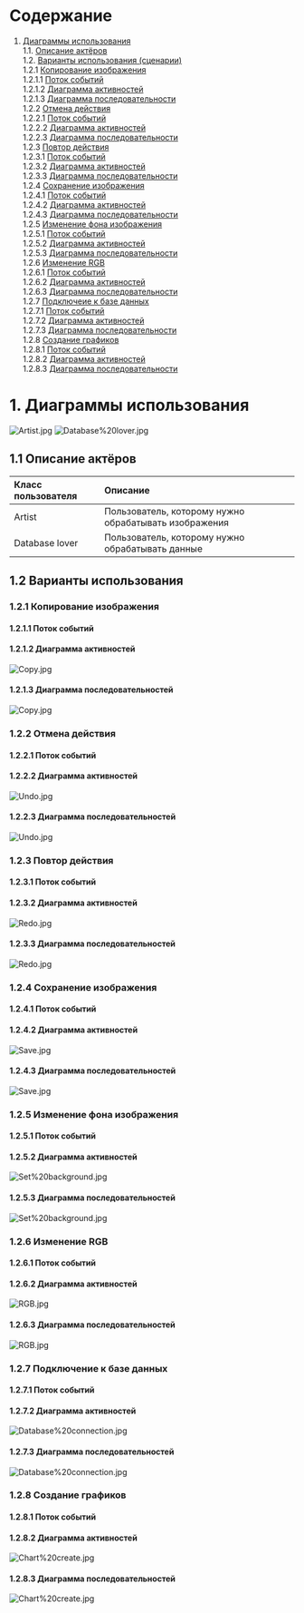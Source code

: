 # Содержание
1. [Диаграммы использования](#1) <br>
	1.1. [Описание актёров](#1.1) <br> 
	1.2. [Варианты использования (сценарии)](#1.2) <br>
		1.2.1 [Копирование изображения](#1.2.1) <br>
      			1.2.1.1 [Поток событий](#1.2.1.1) <br>
      			1.2.1.2 [Диаграмма активностей](#1.2.1.2) <br>
      			1.2.1.3 [Диаграмма последовательности](#1.2.1.3) <br>
		1.2.2 [Отмена действия](#1.2.2) <br>
      			1.2.2.1 [Поток событий](#1.2.2.1) <br>
      			1.2.2.2 [Диаграмма активностей](#1.2.2.2) <br>
      			1.2.2.3 [Диаграмма последовательности](#1.2.2.3) <br>
		1.2.3 [Повтор действия](#1.2.3) <br>
      			1.2.3.1 [Поток событий](#1.2.3.1) <br>
      			1.2.3.2 [Диаграмма активностей](#1.2.3.2) <br>
      			1.2.3.3 [Диаграмма последовательности](#1.2.3.3) <br>
		1.2.4 [Сохранение изображения](#1.2.4) <br>
      			1.2.4.1 [Поток событий](#1.2.4.1) <br>
      			1.2.4.2 [Диаграмма активностей](#1.2.4.2) <br>
      			1.2.4.3 [Диаграмма последовательности](#1.2.4.3) <br>
		1.2.5 [Изменение фона изображения](#1.2.5) <br>
      			1.2.5.1 [Поток событий](#1.2.5.1) <br>
      			1.2.5.2 [Диаграмма активностей](#1.2.5.2) <br>
      			1.2.5.3 [Диаграмма последовательности](#1.2.5.3) <br>
		1.2.6 [Изменение RGB](#1.2.6) <br>
      			1.2.6.1 [Поток событий](#1.2.6.1) <br>
      			1.2.6.2 [Диаграмма активностей](#1.2.6.2) <br>
      			1.2.6.3 [Диаграмма последовательности](#1.2.6.3) <br>
		1.2.7 [Подключеие к базе данных](#1.2.7) <br>
      			1.2.7.1 [Поток событий](#1.2.7.1) <br>
      			1.2.7.2 [Диаграмма активностей](#1.2.7.2) <br>
      			1.2.7.3 [Диаграмма последовательности](#1.2.7.3) <br>
		1.2.8 [Создание графиков](#1.2.8) <br>
      			1.2.8.1 [Поток событий](#1.2.8.1) <br>
      			1.2.8.2 [Диаграмма активностей](#1.2.8.2) <br>
      			1.2.8.3 [Диаграмма последовательности](#1.2.8.3) <br>
 # 1. Диаграммы использования <a name = "1"></a>
 ![Artist.jpg](https://github.com/Anastasiyabordak/Anadat/blob/master/Diagram/Use%20case/Artist.jpg)
 ![Database%20lover.jpg](https://github.com/Anastasiyabordak/Anadat/blob/master/Diagram/Use%20case/Database%20lover.jpg)
 ## 1.1 Описание актёров <a name = "1.1"></a>
 
Класс пользователя     | Описание
:----------------------|:-------------------------------------------------------
Artist  | Пользователь, которому нужно обрабатывать изображения
Database lover| Пользователь, которому нужно обрабатывать данные

## 1.2 Варианты использования <a name = "1.2"></a>

### 1.2.1 Копирование изображения <a name = "1.2.1"></a>
#### 1.2.1.1 Поток событий <a name = "1.2.1.1"></a>
#### 1.2.1.2 Диаграмма активностей <a name = "1.2.1.2"></a>
![Copy.jpg](https://github.com/Anastasiyabordak/Anadat/blob/master/Diagram/Activity/Artist/Copy.jpg)
#### 1.2.1.3 Диаграмма последовательностей <a name = "1.2.1.3"></a>
![Copy.jpg](https://github.com/Anastasiyabordak/Anadat/blob/master/Diagram/Sequence/Artist/Copy.jpg)

### 1.2.2 Отмена действия <a name = "1.2.2"></a>
#### 1.2.2.1 Поток событий <a name = "1.2.2.1"></a>
#### 1.2.2.2 Диаграмма активностей <a name = "1.2.2.2"></a>
![Undo.jpg](https://github.com/Anastasiyabordak/Anadat/blob/master/Diagram/Activity/Artist/Undo.jpg)
#### 1.2.2.3 Диаграмма последовательностей <a name = "1.2.2.3"></a>
![Undo.jpg](https://github.com/Anastasiyabordak/Anadat/blob/master/Diagram/Sequence/Artist/Undo.jpg)

### 1.2.3 Повтор действия <a name = "1.2.3"></a>
#### 1.2.3.1 Поток событий <a name = "1.2.3.1"></a>
#### 1.2.3.2 Диаграмма активностей <a name = "1.2.3.2"></a>
![Redo.jpg](https://github.com/Anastasiyabordak/Anadat/blob/master/Diagram/Activity/Artist/Redo.jpg)
#### 1.2.3.3 Диаграмма последовательностей <a name = "1.2.3.3"></a>
![Redo.jpg](https://github.com/Anastasiyabordak/Anadat/blob/master/Diagram/Sequence/Artist/Redo.jpg)


### 1.2.4 Сохранение изображения <a name = "1.2.4"></a>
#### 1.2.4.1 Поток событий <a name = "1.2.4.1"></a>
#### 1.2.4.2 Диаграмма активностей <a name = "1.2.4.2"></a>
![Save.jpg](https://github.com/Anastasiyabordak/Anadat/blob/master/Diagram/Activity/Artist/Save.jpg)
#### 1.2.4.3 Диаграмма последовательностей <a name = "1.2.4.3"></a>
![Save.jpg](https://github.com/Anastasiyabordak/Anadat/blob/master/Diagram/Sequence/Artist/Save.jpg)

### 1.2.5 Изменение фона изображения <a name = "1.2.5"></a>
#### 1.2.5.1 Поток событий <a name = "1.2.5.1"></a>
#### 1.2.5.2 Диаграмма активностей <a name = "1.2.5.2"></a>
![Set%20background.jpg](https://github.com/Anastasiyabordak/Anadat/blob/master/Diagram/Activity/Artist/Set%20background.jpg)
#### 1.2.5.3 Диаграмма последовательностей <a name = "1.2.5.3"></a>
![Set%20background.jpg](https://github.com/Anastasiyabordak/Anadat/blob/master/Diagram/Sequence/Artist/Set%20background.jpg)


### 1.2.6 Изменение RGB <a name = "1.2.6"></a>
#### 1.2.6.1 Поток событий <a name = "1.2.6.1"></a>
#### 1.2.6.2 Диаграмма активностей <a name = "1.2.6.2"></a>
![RGB.jpg](https://github.com/Anastasiyabordak/Anadat/blob/master/Diagram/Activity/Artist/RGB.jpg)
#### 1.2.6.3 Диаграмма последовательностей <a name = "1.2.6.3"></a>
![RGB.jpg](https://github.com/Anastasiyabordak/Anadat/blob/master/Diagram/Sequence/Artist/RGB.jpg)


### 1.2.7 Подключение к базе данных <a name = "1.2.7"></a>
#### 1.2.7.1 Поток событий <a name = "1.2.7.1"></a>
#### 1.2.7.2 Диаграмма активностей <a name = "1.2.7.2"></a>
![Database%20connection.jpg](https://github.com/Anastasiyabordak/Anadat/blob/master/Diagram/Activity/Database%20lover/Database%20connection.jpg)
#### 1.2.7.3 Диаграмма последовательностей <a name = "1.2.7.3"></a>
![Database%20connection.jpg](https://github.com/Anastasiyabordak/Anadat/blob/master/Diagram/Sequence/Database%20lover/Database%20connection.jpg)

### 1.2.8 Создание графиков <a name = "1.2.8"></a>
#### 1.2.8.1 Поток событий <a name = "1.2.8.1"></a>
#### 1.2.8.2 Диаграмма активностей <a name = "1.2.8.2"></a>
![Chart%20create.jpg](https://github.com/Anastasiyabordak/Anadat/blob/master/Diagram/Activity/Database%20lover/Chart%20create.jpg)
#### 1.2.8.3 Диаграмма последовательностей <a name = "1.2.8.3"></a>
![Chart%20create.jpg](https://github.com/Anastasiyabordak/Anadat/blob/master/Diagram/Sequence/Database%20lover/Chart%20create.jpg)
